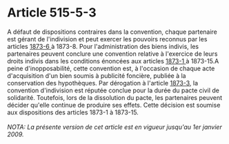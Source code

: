 # Article 515-5-3

A défaut de dispositions contraires dans la convention, chaque partenaire est gérant de l'indivision et peut exercer les pouvoirs reconnus par les articles <a href='/code-civil/livre-iii-des-differentes-manieres-dont-on-acquiert-la-propriete/titre-ix-bis-des-conventions-relatives-a-lexercice-des-droits-indivis/chapitre-ier-des-conventions-relatives-a-lexercice-des-droits-indivis-en-labsence-dusufruitier/1873-6.md' title='Code civil - art. 1873-6 (V)'>1873-6 </a>à 1873-8. Pour l'administration des biens indivis, les partenaires peuvent conclure une convention relative à l'exercice de leurs droits indivis dans les conditions énoncées aux articles <a href='/code-civil/livre-iii-des-differentes-manieres-dont-on-acquiert-la-propriete/titre-ix-bis-des-conventions-relatives-a-lexercice-des-droits-indivis/1873-1.md' title='Code civil - art. 1873-1 (V)'>1873-1 </a>à 1873-15.A peine d'inopposabilité, cette convention est, à l'occasion de chaque acte d'acquisition d'un bien soumis à publicité foncière, publiée à la conservation des hypothèques. Par dérogation à l'article <a href='/code-civil/livre-iii-des-differentes-manieres-dont-on-acquiert-la-propriete/titre-ix-bis-des-conventions-relatives-a-lexercice-des-droits-indivis/chapitre-ier-des-conventions-relatives-a-lexercice-des-droits-indivis-en-labsence-dusufruitier/1873-3.md' title='Code civil - art. 1873-3 (V)'>1873-3</a>, la convention d'indivision est réputée conclue pour la durée du pacte civil de solidarité. Toutefois, lors de la dissolution du pacte, les partenaires peuvent décider qu'elle continue de produire ses effets. Cette décision est soumise aux dispositions des articles 1873-1 à 1873-15.<br/><br/><i>NOTA:  La présente version de cet article est en vigueur jusqu'au 1er janvier 2009.</i>